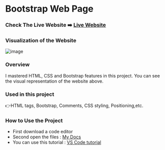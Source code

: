 # Bootstrap Web Page

### Check The Live Website ➡️ [Live Website](https://sekunev.github.io/Projects/25_Bootstrap-Web-Page/)

### Visualization of the Website

![image](https://user-images.githubusercontent.com/101554737/189495711-a7c54c5a-ecdc-4c03-845f-168295438881.png)

### Overview

I mastered HTML, CSS and Bootstrap features in this project. You can see the visual representation of the website above.

### Used in this project

👉HTML tags, Bootstrap, Comments, CSS styling, Positioning,etc.

### How to Use the Project

- First download a code editor
- Second open the files : [My Docs](https://github.com/Sekunev/Projects/tree/main/25_Bootstrap-Web-Page)
- You can use this tutorial : [VS Code tutorial](https://www.youtube.com/watch?v=fJEbVCrEMSE)
